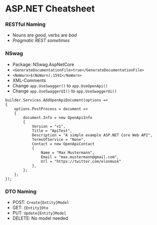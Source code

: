 # ASP.NET Cheatsheet

### RESTful Naming
- Nouns are *good*, verbs are *bad*
- *Pragmatic REST sometimes*

### NSwag
- Package: NSwag.AspNetCore
- ```<GenerateDocumentationFile>true</GenerateDocumentationFile>```
- ```<NoWarn>$(NoWarn);1591</NoWarn>```
- XML-Comments
- Change ```app.UseSwagger()``` to ```app.UseOpenApi()```
- Change ```app.UseSwaggerUI()``` to ```app.UseSwaggerUi()```
```
builder.Services.AddOpenApiDocument(options =>
{
    options.PostProcess = document =>
    {
        document.Info = new OpenApiInfo
        {
            Version = "v1",
            Title = "ApiTest",
            Description = "A simple example ASP.NET Core Web API",
            TermsOfService = "None",
            Contact = new OpenApiContact
            {
                Name = "Max Mustermann",
                Email = "max.mustermann@gmail.com",
                Url = "https://twitter.com/elonmusk"
            },
        };
    };
});
```

### DTO Naming
- POST: ```Create{Entity}Model```
- GET: ```{Entity}Dto```
- PUT: ```Update{Entity}Model```
- DELETE: No model needed

